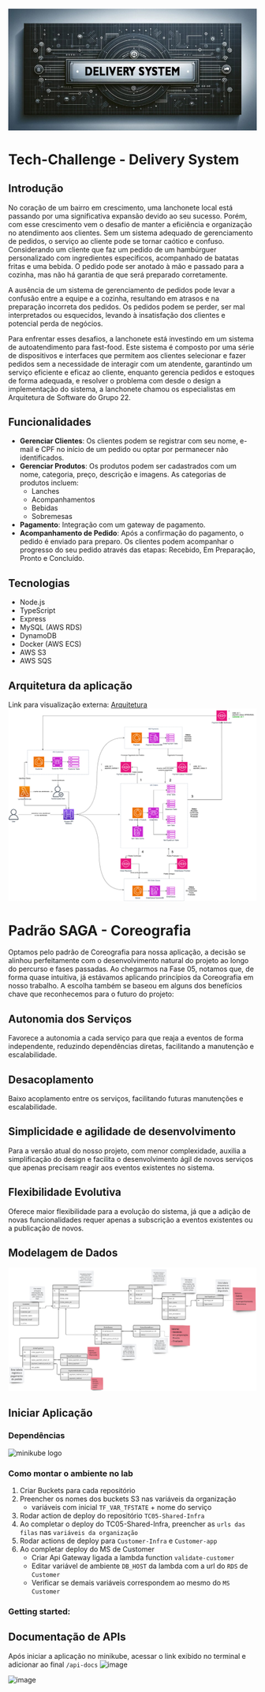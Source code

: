 ![Tech Challenge Delivery System](assets\core\delivery_system-banner.jpeg)

# Tech-Challenge - Delivery System

## Introdução

No coração de um bairro em crescimento, uma lanchonete local está passando por uma significativa expansão devido ao seu sucesso. 
Porém, com esse crescimento vem o desafio de manter a eficiência e organização no atendimento aos clientes. Sem um sistema adequado de gerenciamento de pedidos, o serviço ao cliente pode se tornar caótico e confuso. Considerando um cliente que faz um pedido de um hambúrguer personalizado com ingredientes específicos, acompanhado de batatas fritas e uma bebida. O pedido pode ser anotado à mão e passado para a cozinha, mas não há garantia de que será preparado corretamente.

A ausência de um sistema de gerenciamento de pedidos pode levar a confusão entre a equipe e a cozinha, resultando em atrasos e na preparação incorreta dos pedidos. Os pedidos podem se perder, ser mal interpretados ou esquecidos, levando à insatisfação dos clientes e potencial perda de negócios.

Para enfrentar esses desafios, a lanchonete está investindo em um sistema de autoatendimento para fast-food. 
Este sistema é composto por uma série de dispositivos e interfaces que permitem aos clientes selecionar e fazer pedidos sem a necessidade de interagir com um atendente, garantindo um serviço eficiente e eficaz ao cliente, enquanto gerencia pedidos e estoques de forma adequada, e resolver o problema com desde o design a implementação do sistema, a lanchonete chamou os especialistas em Arquitetura de Software do Grupo 22.

## Funcionalidades

- **Gerenciar Clientes**: Os clientes podem se registrar com seu nome, e-mail e CPF no início de um pedido ou optar por permanecer não identificados.
- **Gerenciar Produtos**: Os produtos podem ser cadastrados com um nome, categoria, preço, descrição e imagens. As categorias de produtos incluem:
  - Lanches
  - Acompanhamentos
  - Bebidas
  - Sobremesas
- **Pagamento**: Integração com um gateway de pagamento.
- **Acompanhamento de Pedido**: Após a confirmação do pagamento, o pedido é enviado para preparo. Os clientes podem acompanhar o progresso do seu pedido através das etapas: Recebido, Em Preparação, Pronto e Concluído.

## Tecnologias

- Node.js
- TypeScript
- Express
- MySQL (AWS RDS)
- DynamoDB
- Docker  (AWS ECS)
- AWS S3
- AWS SQS

## Arquitetura da aplicação

Link para visualização externa: <a href="https://drive.google.com/file/d/1i-Q8P7aScD1-dboFIOZlOZoH7tCIXEe7/view?usp=drive_link">Arquitetura</a> 
![Tech Challenge FASE 05](assets\core\tech-challenge-FASE05-Arquitetura.png)

# Padrão SAGA - Coreografia

Optamos pelo padrão de Coreografia para nossa aplicação, a decisão se alinhou perfeitamente com o desenvolvimento natural do projeto ao longo do percurso e fases passadas. Ao chegarmos na Fase 05, notamos que, de forma quase intuitiva, já estávamos aplicando princípios da Coreografia em nosso trabalho. A escolha também se baseou em alguns dos benefícios chave que reconhecemos para o futuro do projeto:

## Autonomia dos Serviços

Favorece a autonomia a cada serviço para que reaja a eventos de forma independente, reduzindo dependências diretas, facilitando a manutenção e escalabilidade.

## Desacoplamento

Baixo acoplamento entre os serviços, facilitando futuras manutenções e escalabilidade.

## Simplicidade e agilidade de desenvolvimento

Para a versão atual do nosso projeto, com menor complexidade, auxilia a simplificação do design e facilita o desenvolvimento ágil de novos serviços que apenas precisam reagir aos eventos existentes no sistema.

## Flexibilidade Evolutiva

Oferece maior flexibilidade para a evolução do sistema, já que a adição de novas funcionalidades requer apenas a subscrição a eventos existentes ou a publicação de novos.


## Modelagem de Dados

![image](assets\core\modelagem_dados.png)

## Iniciar Aplicação

### Dependências

<img src="https://github.com/kubernetes/minikube/raw/master/images/logo/logo.png" width="100" alt="minikube logo">

### Como montar o ambiente no lab

1. Criar Buckets para cada repositório
2. Preencher os nomes dos buckets S3 nas variáveis da organização
    - variáveis com inicial `TF_VAR_TFSTATE` + nome do serviço
3. Rodar action de deploy do repositório `TC05-Shared-Infra`
4. Ao completar o deploy do TC05-Shared-Infra, preencher as `urls das filas` nas `variáveis da organização`
5. Rodar actions de deploy para `Customer-Infra` e `Customer-app`
6. Ao completar deploy do MS de Customer
    - Criar Api Gateway ligada a lambda function `validate-customer`
    - Editar variável de ambiente `DB_HOST` da lambda com a url do `RDS` de `Customer`
    - Verificar se demais variáveis correspondem ao mesmo do `MS Customer`


### Getting started:


## Documentação de APIs

Após iniciar a aplicação no minikube, acessar o link exibido no terminal e adicionar ao final `/api-docs`
![image](https://github.com/fellipySaldanha/Phase2-TC/assets/43252661/5dc8cbe3-b9ce-4afe-8cf0-c1202ff47b9b)

![image](https://github.com/fellipySaldanha/Phase2-TC/assets/43252661/cc96d1ff-27fb-4aaa-81e2-53872a3cc51b)
